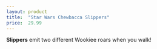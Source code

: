 ```yaml
---
layout: product
title:  "Star Wars Chewbacca Slippers"
price:  29.99
---
```

**Slippers** emit two different Wookiee roars when you walk!
